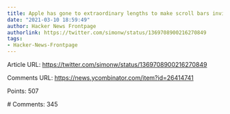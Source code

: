 ```yaml
---
title: Apple has gone to extraordinary lengths to make scroll bars invisible
date: "2021-03-10 18:59:49"
author: Hacker News Frontpage
authorlink: https://twitter.com/simonw/status/1369708900216270849
tags:
- Hacker-News-Frontpage
---
```


<p>Article URL: <a href="https://twitter.com/simonw/status/1369708900216270849">https://twitter.com/simonw/status/1369708900216270849</a></p>
<p>Comments URL: <a href="https://news.ycombinator.com/item?id=26414741">https://news.ycombinator.com/item?id=26414741</a></p>
<p>Points: 507</p>
<p># Comments: 345</p>
